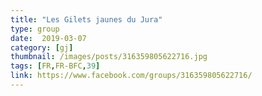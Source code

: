 ```yaml
---
title: "Les Gilets jaunes du Jura"
type: group
date:  2019-03-07
category: [gj]
thumbnail: /images/posts/316359805622716.jpg
tags: [FR,FR-BFC,39]
link: https://www.facebook.com/groups/316359805622716/
---
```

